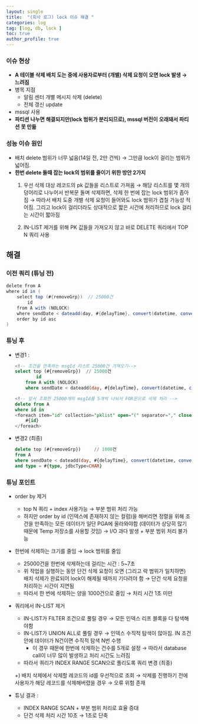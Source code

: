 ```yaml
---
layout: single
title:  "(회사 로그) lock 이슈 해결 "
categories: log
tag: [log, db, lock ]
toc: true
author_profile: true
---
```


### 이슈 현상

- **A 테이블 삭제 배치 도는 중에 사용자로부터 (개별) 삭제 요청이 오면 lock 발생 → 느려짐**
- 병목 지점
    - 알림 센터 개별 메시지 삭제 (delete)
    - 전체 갱신 update
- mssql 사용
- **파티션 나누면 해결되지만(lock 범위가 분리되므로), mssql 버전이 오래돼서 파티션 못 만듦**

### 성능 이슈 원인

- 배치 delete 범위가 너무 넓음(14일 전, 2만 건씩) → 그만큼 lock이 걸리는 범위가 넓어짐.
- **한번 delete 돌때 잡는 lock의 범위를 줄이기 위한 방안 2가지**
    1. 우선 삭제 대상 레코드의 pk 값들을 리스트로 가져옴 
    → 해당 리스트를 몇 개의 덩어리로 나누어서 반복문 돌며 삭제하면, 삭제 한 번에 잡는 lock 범위가 좁아짐
    → 따라서 배치 도중 개별 삭제 요청이 들어와도 lock 범위가 겹칠 가능성 적어짐. 그리고 lock이 걸리더라도 상대적으로 짧은 시간에 처리하므로 lock 걸리는 시간이 짧아짐
    
    1. IN-LIST 제거를 위해 PK 값들을 가져오지 않고 바로 DELETE 쿼리에서 TOP N 쿼리 사용

## 해결

### 이전 쿼리 (튜닝 전)

```java
delete from A
where id in (
	select top (#{removeGrp})  // 25000건
		id
	from A with (NOLOCK)
	where sendDate < dateadd(day, #{delayTime}, convert(datetime, convert(char(23), getDate(), 23) + '00:00:00.000'))
	order by id asc
)
```

### 튜닝 후

- 변경1 :
    
    ```sql
    <!-- 조건을 만족하는 msgId 리스트 25000건 가져오기-->
    select top (#{removeGrp})  // 25000건
    		id
    	from A with (NOLOCK)
    	where sendDate < dateadd(day, #{delayTime}, convert(datetime, convert(char(23), getDate(), 23) + '00:00:00.000'))
    ```
    
    ```sql
    <!-- 앞서 조회한 25000개의 msgId를 5개씩 나눠서 FOR문으로 삭제 처리 -->
    delete from A
    where id in 
    <foreach item="id" collection="pklist" open="(" separator="," close=")"> // 5건
    	#{id}
    </foreach>
    ```
    

- 변경2 (최종)
    
    ```sql
    delete top (#{removeGrp})     // 1000건
    from A
    where sendDate < dateadd(day, #{delayTime}, convert(datetime, convert(char(23), getDate(), 23) + '00:00:00.000'))
    and type = #{type, jdbcType=CHAR}
    ```
    

### **튜닝 포인트**

- order by 제거
    - top N 쿼리 + index 사용가능 →  부분 범위 처리 가능
    - 하지만 order by id (인덱스에 존재하지 않는 컬럼)을 해버리면 정렬을 위해 조건을 만족하는 모든 데이터가 일단 PGA에 올라와야함 (데이터가 상당히 많기 때문에 Temp 저장소를 사용할 것임) → I/O 과다 발생 + 부분 범위 처리 불가능
    
- 한번에 삭제하는 크기를 줄임 → lock 범위를 줄임
    - 25000건을 한번에 삭제하는데 걸리는 시간 : 5~7초
    - 위 작업을 실행하는 동안 단건 삭제 요청이 오면 (그리고 락 범위가 일치하면) 배치 삭제가 완료되어 lock이 해제될 때까지 기다려야 함 → 단건 삭제 요청을 처리하는 시간이 지연됨
    - 따라서 한 번에 삭제하는 양을 1000건으로 줄임 → 처리 시간 1초 미만
    
- 쿼리에서 IN-LIST 제거
    - IN-LIST가 FILTER 조건으로 풀릴 경우 → 모든 인덱스 리프 블록을 다 탐색해야함
    - IN-LIST가 UNION ALL로 풀릴 경우 → 인덱스 수직적 탐색이 많아짐. IN 조건 안에 데이터가 N건이면 수직적 탐색 N번 수행
        - 이 경우 때문에 한번에 삭제하는 건수를 5개로 설정 → 따라서 database call이 너무 많이 발생하고 처리 시간도 느려짐
    - 따라서 쿼리가 INDEX RANGE SCAN으로 풀리도록 쿼리 변경 (최종)
    
    +) 배치 삭제에서 삭제할 레코드의 id를 우선적으로 조회 → 삭제를 진행하기 전에 사용자가 해당 레코드를 삭제해버렸을 경우 → 오류 위험 존재
    
- 튜닝 결과 :
    - INDEX RANGE SCAN + 부분 범위 처리로 효율 증대
    - 단건 삭제 처리 시간 10초 → 1초로 단축
